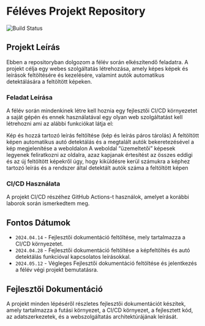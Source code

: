 # Féléves Projekt Repository
![Build Status](https://github.com/Kerhalish/Homework_CI-CD/actions/workflows/default.yml/badge.svg)


## Projekt Leírás
Ebben a repositoryban dolgozom a félév során elkészítendő feladatra. A projekt célja egy webes szolgáltatás létrehozása, amely képes képek és leírások feltöltésére és kezelésére, valamint autók automatikus detektálására a feltöltött képeken.

### Feladat Leírása

A félév során mindenkinek létre kell hoznia egy fejlesztői CI/CD környezetet a saját gépén és ennek használatával egy olyan web szolgáltatást kell létrehozni ami az alábbi funkciókat látja el:

Kép és hozzá tartozó leírás feltöltése (kép és leírás páros tárolás)
A feltöltött képen automatikus autó detektálás és a megtalált autók bekeretezésével a kép megjelenítése a weboldalon
A weboldal “üzemeltetői” képesek legyenek feliratkozni az oldalra, azaz kapjanak értesítést az összes eddigi és az új feltöltött képekről úgy, hogy kiküldésre kerül számukra a képhez tartozó leírás és a rendszer által detektált autók száma a feltöltött képen


### CI/CD Használata
A projekt CI/CD részéhez GitHub Actions-t használok, amelyet a korábbi laborok során ismerkedtem meg.


## Fontos Dátumok
- `2024.04.14` - Fejlesztői dokumentáció feltöltése, mely tartalmazza a CI/CD környezetet.
- `2024.04.28` - Fejlesztői dokumentáció feltöltése a képfeltöltés és autó detektálás funkcióval kapcsolatos leírásokkal.
- `2024.05.12` - Végleges Fejlesztői dokumentáció feltöltése és jelentkezés a félév végi projekt bemutatásra.

## Fejlesztői Dokumentáció
A projekt minden lépéséről részletes fejlesztői dokumentációt készítek, amely tartalmazza a futási környezet, a CI/CD környezet, a fejlesztett kód, az adatszerkezetek, és a webszolgáltatás architektúrájának leírását.
